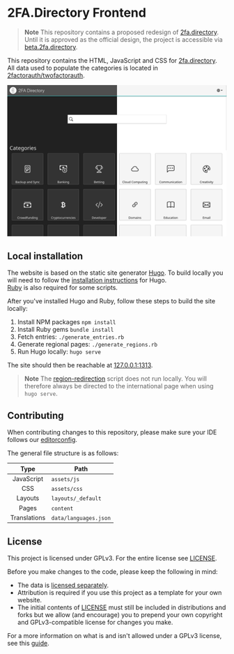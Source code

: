 # 2FA.Directory Frontend

> **Note**
> This repository contains a proposed redesign of [2fa.directory](https://2fa.directory/).  
> Until it is approved as the official design, the project is accessible
> via [beta.2fa.directory](https://beta.2fa.directory/).

This repository contains the HTML, JavaScript and CSS for [2fa.directory](https://2fa.directory/).  
All data used to populate the categories is located
in [2factorauth/twofactorauth](https://github.com/2factorauth/twofactorauth.git).

![](screenshot.png)

## Local installation

The website is based on the static site generator [Hugo](https://gohugo.io/).
To build locally you will need to follow the [installation instructions](https://gohugo.io/installation/) for Hugo.  
[Ruby](https://www.ruby-lang.org/en/documentation/installation/) is also required for some scripts.

After you've installed Hugo and Ruby, follow these steps to build the site locally:

1. Install NPM packages
   `npm install`
1. Install Ruby gems
   `bundle install`
1. Fetch entries:
   `./generate_entries.rb`
1. Generate regional pages:
   `./generate_regions.rb`
1. Run Hugo locally:
   `hugo serve`

The site should then be reachable at [127.0.0.1:1313](http://127.0.0.1:1313/).
> **Note**
> The [region-redirection](/functions/redirect.js) script does not run locally. You will therefore always be directed to
> the international page when using `hugo serve`.

## Contributing

When contributing changes to this repository, please make sure your IDE follows
our [editorconfig](https://editorconfig.org/).

The general file structure is as follows:

|     Type     | Path                  |
|:------------:|-----------------------|
|  JavaScript  | `assets/js`           |
|     CSS      | `assets/css`          |
|   Layouts    | `layouts/_default`    |
|    Pages     | `content`             |
| Translations | `data/languages.json` |

## License

This project is licensed under GPLv3. For the entire license see [LICENSE](/LICENSE).

Before you make changes to the code, please keep the following in mind:

* The data is [licensed separately](https://github.com/2factorauth/twofactorauth/blob/master/LICENSE.md).
* Attribution is required if you use this project as a template for your own website.
* The initial contents of [LICENSE](/LICENSE) must still be included in distributions and forks but we allow (and
  encourage) you to prepend your own copyright and GPLv3-compatible license for changes you make.

For a more information on what is and isn't allowed under a GPLv3 license, see
this [guide](https://www.gnu.org/licenses/quick-guide-gplv3.html).
